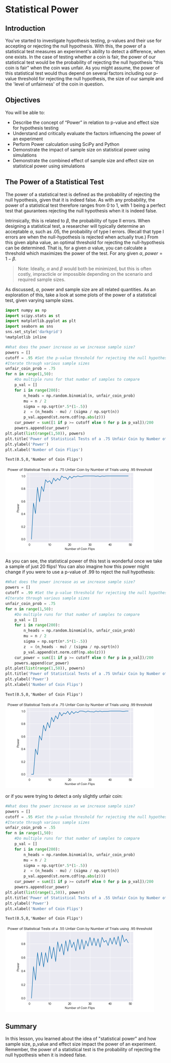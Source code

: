 
# Statistical Power

## Introduction


You've started to investigate hypothesis testing, p-values and their use for accepting or rejecting the null hypothesis. With this, the power of a statistical test measures an experiment's ability to detect a difference, when one exists. In the case of testing whether a coin is fair, the power of our statistical test would be the probability of rejecting the null hypothesis "this coin is fair" when the coin was unfair. As you might assume, the power of this statistical test would thus depend on several factors including our p-value threshold for rejecting the null hypothesis, the size of our sample and the 'level of unfairness' of the coin in question.

## Objectives

You will be able to:

* Describe the concept of “Power” in relation to p-value and effect size for hypothesis testing
* Understand and critically evaluate the factors influencing the power of an experiment
* Perform Power calculation using SciPy and Python
* Demonstrate the impact of sample size on statistical power using simulations
* Demonstrate the combined effect of sample size and effect size on statistical power using simulations  

## The Power of a Statistical Test

The power of a statistical test is defined as the probability of rejecting the null hypothesis, given that it is indeed false. As with any probability, the power of a statistical test therefore ranges from 0 to 1, with 1 being a perfect test that gaurantees rejecting the null hypothesis when it is indeed false.  

Intrinsically, this is related to $\beta$, the probability of type II errors. When designing a statistical test, a researcher will typically determine an acceptable $\alpha$, such as .05, the probability of type I errors. (Recall that type I errors are when the null-hypothesis is rejected when actually true.) From this given alpha value, an optimal threshold for rejecting the null-hypothesis can be determined. That is, for a given $\alpha$ value, you can calculate a threshold which maximizes the power of the test. For any given $\alpha$, $power = 1 - \beta$.



> Note: Ideally, $\alpha$ and $\beta$ would both be minimized, but this is often costly, impracticle or impossible depending on the scenario and required sample sizes. 

As discussed, $\alpha$, power and sample size are all related quantities. As an exploration of this, take a look at some plots of the power of a statistical test, given varying sample sizes.


```python
import numpy as np
import scipy.stats as st
import matplotlib.pyplot as plt
import seaborn as sns 
sns.set_style('darkgrid')
%matplotlib inline
```


```python
#What does the power increase as we increase sample size?
powers = []
cutoff = .95 #Set the p-value threshold for rejecting the null hypothesis
#Iterate through various sample sizes
unfair_coin_prob = .75
for n in range(1,50):
    #Do multiple runs for that number of samples to compare
    p_val = []
    for i in range(200):
        n_heads = np.random.binomial(n, unfair_coin_prob)
        mu = n / 2
        sigma = np.sqrt(n*.5*(1-.5))
        z  = (n_heads - mu) / (sigma / np.sqrt(n))
        p_val.append(st.norm.cdf(np.abs(z)))
    cur_power = sum([1 if p >= cutoff else 0 for p in p_val])/200
    powers.append(cur_power)
plt.plot(list(range(1,50)), powers)
plt.title('Power of Statistical Tests of a .75 Unfair Coin by Number of Trials using .95 threshold')
plt.ylabel('Power')
plt.xlabel('Number of Coin Flips')
```




    Text(0.5,0,'Number of Coin Flips')




![png](index_files/index_4_1.png)


As you can see, the statistical power of this test is wonderful once we take a sample of just 20 flips! You can also imagine how this power might change if you were to use a p-value of .99 to reject the null hypothesis:


```python
#What does the power increase as we increase sample size?
powers = []
cutoff = .99 #Set the p-value threshold for rejecting the null hypothesis
#Iterate through various sample sizes
unfair_coin_prob = .75
for n in range(1,50):
    #Do multiple runs for that number of samples to compare
    p_val = []
    for i in range(200):
        n_heads = np.random.binomial(n, unfair_coin_prob)
        mu = n / 2
        sigma = np.sqrt(n*.5*(1-.5))
        z  = (n_heads - mu) / (sigma / np.sqrt(n))
        p_val.append(st.norm.cdf(np.abs(z)))
    cur_power = sum([1 if p >= cutoff else 0 for p in p_val])/200
    powers.append(cur_power)
plt.plot(list(range(1,50)), powers)
plt.title('Power of Statistical Tests of a .75 Unfair Coin by Number of Trials using .99 threshold')
plt.ylabel('Power')
plt.xlabel('Number of Coin Flips')
```




    Text(0.5,0,'Number of Coin Flips')




![png](index_files/index_6_1.png)


or if you were trying to detect a only slightly unfair coin:


```python
#What does the power increase as we increase sample size?
powers = []
cutoff = .95 #Set the p-value threshold for rejecting the null hypothesis
#Iterate through various sample sizes
unfair_coin_prob = .55
for n in range(1,50):
    #Do multiple runs for that number of samples to compare
    p_val = []
    for i in range(200):
        n_heads = np.random.binomial(n, unfair_coin_prob)
        mu = n / 2
        sigma = np.sqrt(n*.5*(1-.5))
        z  = (n_heads - mu) / (sigma / np.sqrt(n))
        p_val.append(st.norm.cdf(np.abs(z)))
    cur_power = sum([1 if p >= cutoff else 0 for p in p_val])/200
    powers.append(cur_power)
plt.plot(list(range(1,50)), powers)
plt.title('Power of Statistical Tests of a .55 Unfair Coin by Number of Trials using .95 threshold')
plt.ylabel('Power')
plt.xlabel('Number of Coin Flips')
```




    Text(0.5,0,'Number of Coin Flips')




![png](index_files/index_8_1.png)


## Summary

In this lesson, you learned about the idea of "statistical power" and how sample size, p_value and effect size impact the power of an experiment. Remember, the power of a statistical test is the probability of rejecting the null hypothesis when it is indeed false.
